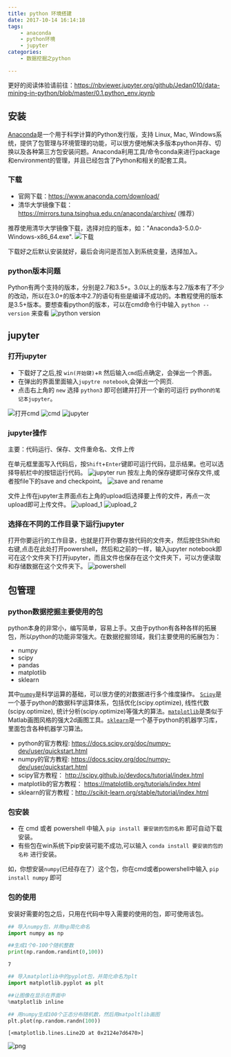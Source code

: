 ```yaml
---
title: python 环境搭建
date: 2017-10-14 16:14:18
tags:
	- anaconda
	- python环境
	- jupyter
categories:
	- 数据挖掘之python

---
```

更好的阅读体验请前往：https://nbviewer.jupyter.org/github/Jedan010/data-mining-in-python/blob/master/0.1.python_env.ipynb


## 安装

[Anaconda](https://www.anaconda.com/)是一个用于科学计算的Python发行版，支持 Linux, Mac, Windows系统，提供了包管理与环境管理的功能，可以很方便地解决多版本python并存、切换以及各种第三方包安装问题。Anaconda利用工具/命令conda来进行package和environment的管理，并且已经包含了Python和相关的配套工具。

### 下载
- 官网下载：https://www.anaconda.com/download/
- 清华大学镜像下载：https://mirrors.tuna.tsinghua.edu.cn/anaconda/archive/ (推荐）

推荐使用清华大学镜像下载，选择对应的版本，如："Anaconda3-5.0.0-Windows-x86_64.exe".
![下载](./python-环境搭建/1.png)

下载好之后默认安装就好，最后会询问是否加入到系统变量，选择加入。

### python版本问题

Python有两个支持的版本，分别是2.7和3.5+。3.0以上的版本与2.7版本有了不少的改动，所以在3.0+的版本中2.7的语句有些是编译不成功的。本教程使用的版本是3.5+版本。要想查看python的版本，可以在cmd命令行中输入 `python --version` 来查看 ![python version](./python-环境搭建/10.png)


## jupyter

### 打开jupyter

- 下载好了之后,按 `win(开始键)`+`R` 然后输入`cmd`后点确定，会弹出一个界面。
- 在弹出的界面里面输入`jupytre notebook`,会弹出一个网页.
- 点击右上角的 `new` 选择 `python3` 即可创建并打开一个新的可运行 python`的笔记本jupyter`。

![打开cmd](./python-环境搭建/2.png) ![cmd](./python-环境搭建/3.png) ![jupyter](./python-环境搭建/4.png)

### jupyter操作

主要：代码运行、保存、文件重命名、文件上传

在单元框里面写入代码后，按`Shift`+`Enter`键即可运行代码，显示结果。也可以选择导航栏中的按钮运行代码。
![jupyter run](./python-环境搭建/5.png)
按左上角的保存键即可保存文件,或者按file下的save and checkpoint。
![save and rename](./python-环境搭建/6.png)

文件上传在jupyter主界面点右上角的upload后选择要上传的文件，再点一次upload即可上传文件。
![upload_1](./python-环境搭建/7.png) ![upload_2](./python-环境搭建/8.png)

### 选择在不同的工作目录下运行jupyter
打开你要运行的工作目录，也就是打开你要存放代码的文件夹，然后按住Shift和右键,点击在此处打开powershell，然后和之前的一样，输入jupyter notebook即可在这个文件夹下打开jupyter，而且文件也保存在这个文件夹下，可以方便读取和存储数据在这个文件夹下。
![powershell](./python-环境搭建/9.png)

## 包管理

### python数据挖掘主要使用的包
python本身的非常小，编写简单，容易上手。又由于python有各种各样的拓展包，所以python的功能非常强大。在数据挖掘领域，我们主要使用的拓展包为：
 - numpy
 - scipy
 - pandas
 - matplotlib
 - sklearn


 其中[`numpy`](http://www.numpy.org/)是科学运算的基础，可以很方便的对数据进行多个维度操作。 [`Scipy`](https://www.scipy.org/)是一个基于python的数据科学运算体系，包括优化(scipy.optimize), 线性代数(scipy.optimize), 统计分析(scipy.optimize)等强大的算法。[`matplotlib`](https://matplotlib.org/)是类似于Matlab画图风格的强大2d画图工具。[`sklearn`](/http://scikit-learn.org/)是一个基于python的机器学习库，里面包含各种机器学习算法。


- python的官方教程: https://docs.scipy.org/doc/numpy-dev/user/quickstart.html
- numpy的官方教程: https://docs.scipy.org/doc/numpy-dev/user/quickstart.html
- scipy官方教程： http://scipy.github.io/devdocs/tutorial/index.html
- matplotlib的官方教程： https://matplotlib.org/tutorials/index.html
- sklearn的官方教程：http://scikit-learn.org/stable/tutorial/index.html

### 包安装

- 在 cmd 或者 powershell 中输入 `pip install 要安装的包的名称` 即可自动下载安装。
- 有些包在win系统下pip安装可能不成功,可以输入 `conda install 要安装的包的名称` 进行安装。

如，你想安装`numpy`(已经存在了）这个包，你在cmd或者powershell中输入 `pip install numpy` 即可

### 包的使用
安装好需要的包之后，只用在代码中导入需要的使用的包，即可使用该包。


```python
## 导入numpy包，并用np简化命名
import numpy as np

##生成1个0-100个随机整数
print(np.random.randint(0,100))
```

    7



```python
## 导入matplotlib中的pyplot包，并简化命名为plt
import matplotlib.pyplot as plt

##让图像在显示在界面中
%matplotlib inline

## 用numpy生成100个正态分布随机数，然后用matpoltlib画图
plt.plot(np.random.randn(100))
```




    [<matplotlib.lines.Line2D at 0x2124e7d6470>]




![png](./python-环境搭建/output_17_1.png)
